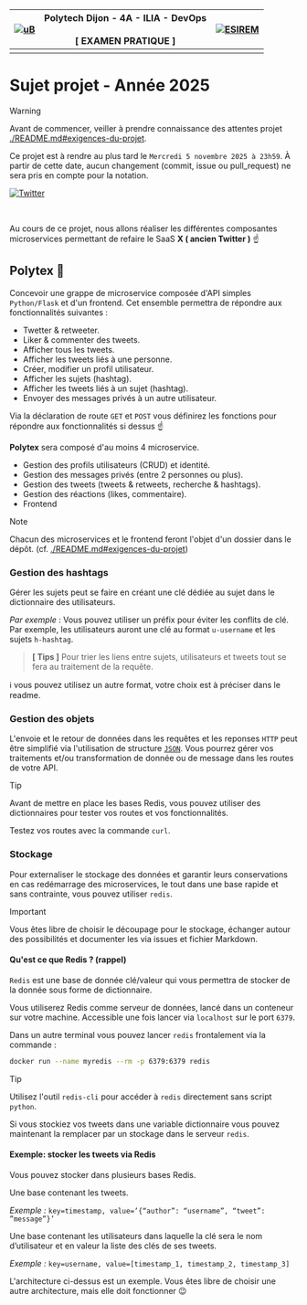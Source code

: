 [![uB](https://upload.wikimedia.org/wikipedia/fr/c/cc/Logo_EPE_Universit%C3%A9_Bourgogne_Europe.svg)](https://u-bourgogne.fr/) | Polytech Dijon - 4A - ILIA - DevOps <br/><br/> **[ EXAMEN PRATIQUE ]** | [![ESIREM](https://polytech.ube.fr/wp-content/uploads/2023/02/Logo_Reseau_Polytech.svg_-300x191.png)](https://esirem.u-bourgogne.fr/)
:--- |:------------------------------------------------------------------:| ---:
||                  ||

# Sujet projet - Année 2025

> [!warning]
> Avant de commencer, veiller à prendre connaissance des attentes projet [./README.md#exigences-du-projet](./README.md#exigences-du-projet).

Ce projet est à rendre au plus tard le `Mercredi 5 novembre 2025 à 23h59`. À partir de cette date, aucun changement (commit, issue ou pull_request) ne sera pris en compte pour la notation.

[![Twitter](https://f.hellowork.com/blogdumoderateur/2023/07/X-Twitter-Logo-origine.jpg)](https://x.com)

<br/>

Au cours de ce projet, nous allons réaliser les différentes composantes microservices permettant de refaire le SaaS **X ( ancien Twitter )** ☝️

## Polytex 🚀

Concevoir une grappe de microservice composée d'API simples `Python/Flask` et d'un frontend. Cet ensemble permettra de répondre aux fonctionnalités suivantes :

* Twetter & retweeter.
* Liker & commenter des tweets.
* Afficher tous les tweets.
* Afficher les tweets liés à une personne.
* Créer, modifier un profil utilisateur.
* Afficher les sujets (hashtag).
* Afficher les tweets liés à un sujet (hashtag).
* Envoyer des messages privés à un autre utilisateur.

Via la déclaration de route `GET` et `POST` vous définirez les fonctions pour répondre aux fonctionnalités si dessus ☝️

**Polytex** sera composé d'au moins 4 microservice. 

- Gestion des profils utilisateurs (CRUD) et identité.
- Gestion des messages privés (entre 2 personnes ou plus).
- Gestion des tweets (tweets & retweets, recherche & hashtags).
- Gestion des réactions (likes, commentaire).
- Frontend

> [!note]
> Chacun des microservices et le frontend feront l'objet d'un dossier dans le dépôt. (cf. [./README.md#exigences-du-projet](./README.md#exigences-du-projet))

### Gestion des hashtags

Gérer les sujets peut se faire en créant une clé dédiée au sujet dans le dictionnaire des utilisateurs.

*Par exemple* : Vous pouvez utiliser un préfix pour éviter les conflits de clé. Par exemple, les utilisateurs auront une clé au format `u-username` et les sujets `h-hashtag`.

> **[ Tips ]** Pour trier les liens entre sujets, utilisateurs et tweets tout se fera au traitement de la requête.

ℹ️ vous pouvez utilisez un autre format, votre choix est à préciser dans le readme.

### Gestion des objets

L'envoie et le retour de données dans les requêtes et les reponses `HTTP` peut être simplifié via l'utilisation de structure [`JSON`](https://fr.wikipedia.org/wiki/JavaScript_Object_Notation). Vous pourrez gérer vos traitements et/ou transformation de donnée ou de message dans les routes de votre API.

> [!tip]
> Avant de mettre en place les bases Redis, vous pouvez utiliser des dictionnaires pour tester vos routes et vos fonctionnalités.

Testez vos routes avec la commande `curl`.

### Stockage

Pour externaliser le stockage des données et garantir leurs conservations en cas redémarrage des microservices, le tout dans une base rapide et sans contrainte, vous pouvez utiliser `redis`.

> [!important]
> Vous êtes libre de choisir le découpage pour le stockage, échanger autour des possibilités et documenter les via issues et fichier Markdown.

#### Qu'est ce que Redis ? (rappel) 

`Redis` est une base de donnée clé/valeur qui vous permettra de stocker de la donnée sous forme de dictionnaire.

Vous utiliserez Redis comme serveur de données, lancé dans un conteneur sur votre machine. Accessible une fois lancer via `localhost` sur le port `6379`.

Dans un autre terminal vous pouvez lancer `redis` frontalement via la commande :

```bash
docker run --name myredis --rm -p 6379:6379 redis
```

> [!tip]
> Utilisez l'outil `redis-cli` pour accéder à `redis` directement sans script `python`.

Si vous stockiez vos tweets dans une variable dictionnaire vous pouvez maintenant la remplacer par un stockage dans le serveur `redis`.

#### Exemple: stocker les tweets via Redis

Vous pouvez stocker dans plusieurs bases Redis.

Une base contenant les tweets.

*Exemple :* `key=timestamp, value=’{“author”: “username”, “tweet”: ”message”}’`

Une base contenant les utilisateurs dans laquelle la clé sera le nom d’utilisateur et en valeur la liste des clés de ses tweets.

*Exemple :* `key=username, value=[timestamp_1, timestamp_2, timestamp_3]`

L'architecture ci-dessus est un exemple. Vous êtes libre de choisir une autre architecture, mais elle doit fonctionner 😉
